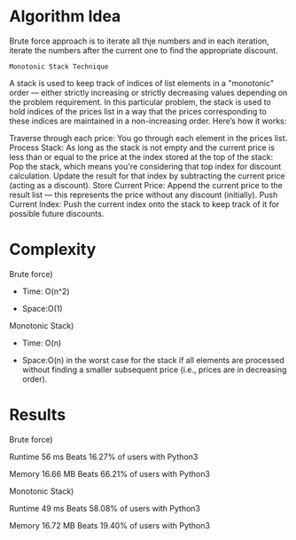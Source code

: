 # Algorithm Idea

Brute force approach is to iterate all thje numbers and in each iteration, iterate the numbers after the current one to find the appropriate discount.

`Monotonic Stack Technique`

A stack is used to keep track of indices of list elements in a "monotonic" order — either strictly increasing or strictly decreasing values depending on the problem requirement. In this particular problem, the stack is used to hold indices of the prices list in a way that the prices corresponding to these indices are maintained in a non-increasing order. Here’s how it works:

Traverse through each price: You go through each element in the prices list.
Process Stack: As long as the stack is not empty and the current price is less than or equal to the price at the index stored at the top of the stack:
Pop the stack, which means you're considering that top index for discount calculation.
Update the result for that index by subtracting the current price (acting as a discount).
Store Current Price: Append the current price to the result list — this represents the price without any discount (initially).
Push Current Index: Push the current index onto the stack to keep track of it for possible future discounts.

# Complexity

Brute force)

- Time: O(n^2)

- Space:O(1)
  
Monotonic Stack)

- Time: O(n)

- Space:O(n) in the worst case for the stack if all elements are processed without finding a smaller subsequent price (i.e., prices are in decreasing order).

# Results

Brute force)

Runtime
56
ms
Beats
16.27%
of users with Python3

Memory
16.66
MB
Beats
66.21%
of users with Python3

Monotonic Stack)

Runtime
49
ms
Beats
58.08%
of users with Python3

Memory
16.72
MB
Beats
19.40%
of users with Python3